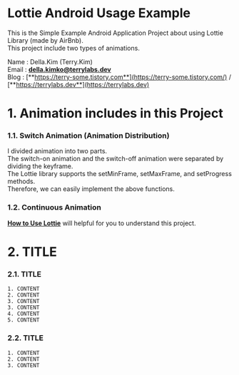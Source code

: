 Lottie Android Usage Example
======================

This is the Simple Example Android Application Project about using Lottie Library (made by AirBnb).  
This project include two types of animations.

Name : Della.Kim (Terry.Kim)  
Email : [**della.kimko@terrylabs.dev**](della.kimko@terrylabs.dev)  
Blog : [**https://terry-some.tistory.com**](https://terry-some.tistory.com/) / [**https://terrylabs.dev**](https://terrylabs.dev)  

  
# 1. Animation includes in this Project  
### 1.1. Switch Animation (Animation Distribution)  
I divided animation into two parts.   
The switch-on animation and the switch-off animation were separated by dividing the keyframe.  
The Lottie library supports the setMinFrame, setMaxFrame, and setProgress methods.  
Therefore, we can easily implement the above functions.  

### 1.2. Continuous Animation  
[**How to Use Lottie**](https://terry-some.tistory.com/) will helpful for you to understand this project.  

# 2. TITLE  
### 2.1. TITLE
	1. CONTENT
	2. CONTENT
	3. CONTENT
	3. CONTENT
	4. CONTENT
	5. CONTENT
### 2.2. TITLE
	1. CONTENT
	2. CONTENT
	3. CONTENT
